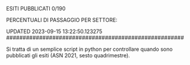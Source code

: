 ESITI PUBBLICATI 0/190 

PERCENTUALI DI PASSAGGIO PER SETTORE:

UPDATED 2023-09-15 13:22:50.123275
###################################################### 

Si tratta di un semplice script in python per controllare quando sono pubblicati gli esiti (ASN 2021, sesto quadrimestre).

